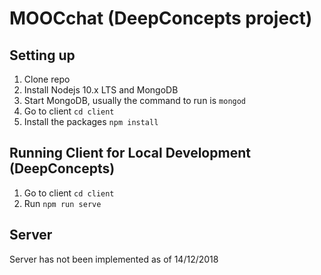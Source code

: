 # MOOCchat (DeepConcepts project)

## Setting up

1. Clone repo
2. Install Nodejs 10.x LTS and MongoDB
3. Start MongoDB, usually the command to run is `mongod`
4. Go to client `cd client`
5. Install the packages `npm install`

## Running Client for Local Development (DeepConcepts)
1. Go to client `cd client`
2. Run `npm run serve`

## Server
Server has not been implemented as of 14/12/2018